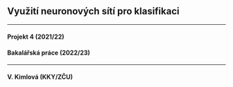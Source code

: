 ## Využití neuronových sítí pro klasifikaci
---
#### Projekt 4 (2021/22)
#### Bakalářská práce (2022/23)
---
#### V. Kimlová (KKY/ZČU)
